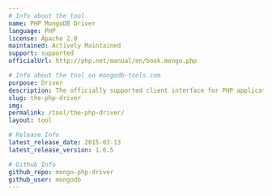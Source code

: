 ```yaml
---
# Info about the tool
name: PHP MongoDB Driver
language: PHP
license: Apache 2.0
maintained: Actively Maintained
support: supported
officialUrl: http://php.net/manual/en/book.mongo.php

# Info about the tool on mongodb-tools.com
purpose: Driver
description: The officially supported client interface for PHP applications.
slug: the-php-driver
img: 
permalink: /tool/the-php-driver/
layout: tool

# Release Info
latest_release_date: 2015-03-13
latest_release_version: 1.6.5

# Github Info
github_repo: mongo-php-driver
github_user: mongodb
---
```


